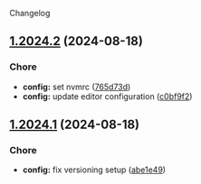 Changelog
## [1.2024.2](https://github.com/davidsneighbour/samui-samui.de/compare/v1.2024.1...v1.2024.2) (2024-08-18)


### Chore

* **config:** set nvmrc ([765d73d](https://github.com/davidsneighbour/samui-samui.de/commit/765d73d3dbf460e738174c338e0a9cdafaae0cfc))
* **config:** update editor configuration ([c0bf9f2](https://github.com/davidsneighbour/samui-samui.de/commit/c0bf9f2d3f0de57cf0cf7017b93e7521d430fe38))

## [1.2024.1](https://github.com/davidsneighbour/samui-samui.de/compare/v1.2024.0...v1.2024.1) (2024-08-18)


### Chore

* **config:** fix versioning setup ([abe1e49](https://github.com/davidsneighbour/samui-samui.de/commit/abe1e4935c2bfb569612d7b986d2f918365740be))
